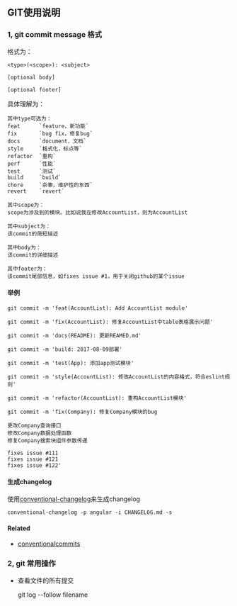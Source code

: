 
## GIT使用说明

### 1, git commit message 格式

格式为：
    
    <type>(<scope>): <subject>

    [optional body]
    
    [optional footer]

具体理解为：

    其中type可选为：
    feat      `feature，新功能`
    fix       `bug fix，修复bug`
    docs      `document，文档`
    style     `格式化，标点等` 
    refactor  `重构`
    perf      `性能`
    test      `测试`
    build     `build`
    chore     `杂事，维护性的东西`
    revert    `revert`

    其中scope为：
    scope为涉及到的模块。比如说我在修改AccountList，则为AccountList

    其中subject为：
    该commit的简短描述

    其中body为：
    该commit的详细描述

    其中footer为：
    该commit尾部信息，如fixes issue #1，用于关闭github的某个issue
    

#### 举例

`git commit -m 'feat(AccountList): Add AccountList module'`

`git commit -m 'fix(AccountList): 修复AccountList中table表格展示问题'`

`git commit -m 'docs(README): 更新REAMED.md'`

`git commit -m 'build: 2017-08-09部署'`

`git commit -m 'test(App): 添加app测试模块'`

`git commit -m 'style(AccountList): 修改AccountList的内容格式，符合eslint规则'`

`git commit -m 'refactor(AccountList): 重构AccountList模块'`

    git commit -m 'fix(Company): 修复Company模块的bug

    更改Company查询接口
    修改Company数据处理函数
    修复Company搜索块组件参数传递

    fixes issue #111
    fixes issue #121
    fixes issue #122'


#### 生成changelog
使用[conventional-changelog](https://github.com/conventional-changelog/conventional-changelog)来生成changelog
        
    conventional-changelog -p angular -i CHANGELOG.md -s

#### Related
- [conventionalcommits](https://www.conventionalcommits.org/en/v1.0.0-beta.2/)

### 2, git 常用操作
- 查看文件的所有提交
    
    git log --follow filename
    